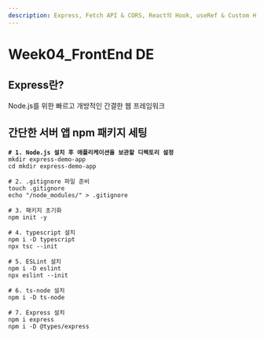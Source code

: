```yaml
---
description: Express, Fetch API & CORS, React의 Hook, useRef & Custom Hook, usehooks-ts
---
```


# Week04\_FrontEnd DE

## Express란?

Node.js를 위한 빠르고 개방적인 간결한 웹 프레임워크



## 간단한 서버 앱 npm 패키지 세팅

<pre class="language-bash"><code class="lang-bash"><strong># 1. Node.js 설치 후 애플리케이션을 보관할 디렉토리 설정
</strong>mkdir express-demo-app
cd mkdir express-demo-app

# 2. .gitignore 파일 준비
touch .gitignore
echo "/node_modules/" > .gitignore

# 3. 패키지 초기화
npm init -y

# 4. typescript 설치
npm i -D typescript
npx tsc --init

# 5. ESLint 설치
npm i -D eslint
npx eslint --init

# 6. ts-node 설치
npm i -D ts-node

# 7. Express 설치
npm i express
npm i -D @types/express


</code></pre>

